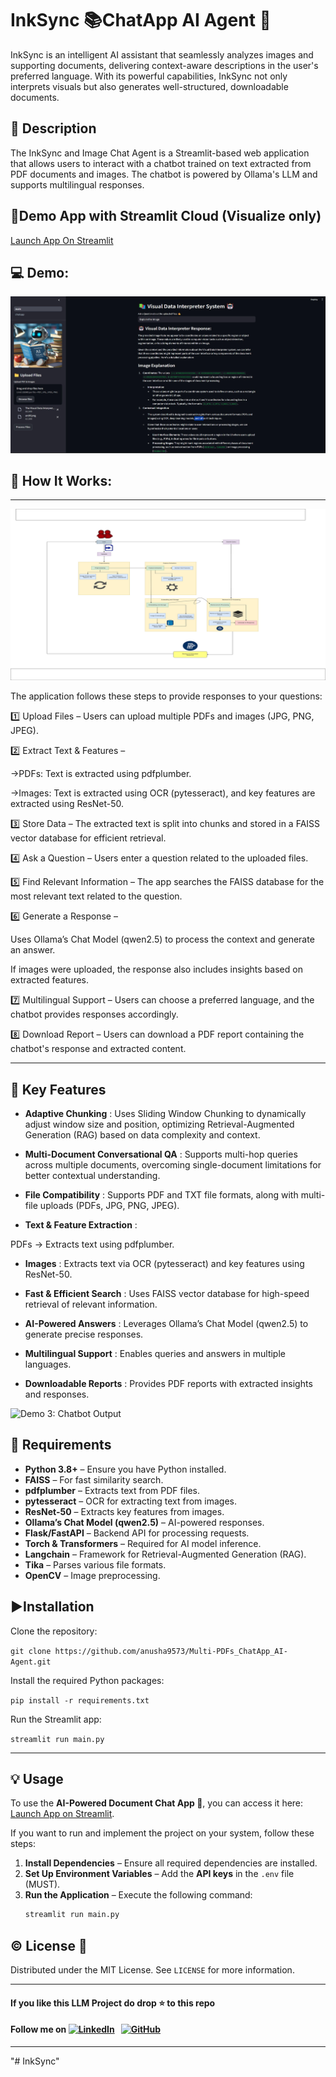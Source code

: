 # InkSync 📚ChatApp AI Agent 🤖

InkSync is an intelligent AI assistant that seamlessly analyzes images and supporting documents, delivering context-aware descriptions in the user's preferred language. With its powerful capabilities, InkSync not only interprets visuals but also generates well-structured, downloadable documents.

## 📝 Description

The InkSync and Image Chat Agent is a Streamlit-based web application that allows users to interact with a chatbot trained on text extracted from PDF documents and images. The chatbot is powered by Ollama's LLM and supports multilingual responses.

## 📢Demo App with Streamlit Cloud (Visualize only)

[Launch App On Streamlit](https://multi-pdfschatappai-agent.streamlit.app/)

## 💻 Demo:

![Demo 1: Chatbot Output](imagecopy.png)

## 🎯 How It Works:

---

![MultiPDF Chat App Diagram](image.png)

The application follows these steps to provide responses to your questions:

1️⃣ Upload Files – Users can upload multiple PDFs and images (JPG, PNG, JPEG).

2️⃣ Extract Text & Features –

->PDFs: Text is extracted using pdfplumber.

->Images: Text is extracted using OCR (pytesseract), and key features are extracted using ResNet-50.

3️⃣ Store Data – The extracted text is split into chunks and stored in a FAISS vector database for efficient retrieval.

4️⃣ Ask a Question – Users enter a question related to the uploaded files.

5️⃣ Find Relevant Information – The app searches the FAISS database for the most relevant text related to the question.

6️⃣ Generate a Response –

Uses Ollama’s Chat Model (qwen2.5) to process the context and generate an answer.

If images were uploaded, the response also includes insights based on extracted features.

7️⃣ Multilingual Support – Users can choose a preferred language, and the chatbot provides responses accordingly.

8️⃣ Download Report – Users can download a PDF report containing the chatbot's response and extracted content.

---

## 🎯 Key Features

- **Adaptive Chunking** : Uses Sliding Window Chunking to dynamically adjust window size and position, optimizing Retrieval-Augmented Generation (RAG) based on data complexity and context.

- **Multi-Document Conversational QA** : Supports multi-hop queries across multiple documents, overcoming single-document limitations for better contextual understanding.

- **File Compatibility** : Supports PDF and TXT file formats, along with multi-file uploads (PDFs, JPG, PNG, JPEG).

- **Text & Feature Extraction** :

PDFs → Extracts text using pdfplumber.

- **Images** : Extracts text via OCR (pytesseract) and key features using ResNet-50.

- **Fast & Efficient Search** : Uses FAISS vector database for high-speed retrieval of relevant information.

- **AI-Powered Answers** : Leverages Ollama’s Chat Model (qwen2.5) to generate precise responses.

- **Multilingual Support** : Enables queries and answers in multiple languages.

- **Downloadable Reports** : Provides PDF reports with extracted insights and responses.

![Demo 3: Chatbot Output](img/LLMAgents.jpg)

## 🌟 Requirements

- **Python 3.8+** – Ensure you have Python installed.
- **FAISS** – For fast similarity search.
- **pdfplumber** – Extracts text from PDF files.
- **pytesseract** – OCR for extracting text from images.
- **ResNet-50** – Extracts key features from images.
- **Ollama’s Chat Model (qwen2.5)** – AI-powered responses.
- **Flask/FastAPI** – Backend API for processing requests.
- **Torch & Transformers** – Required for AI model inference.
- **Langchain** – Framework for Retrieval-Augmented Generation (RAG).
- **Tika** – Parses various file formats.
- **OpenCV** – Image preprocessing.

## ▶️Installation

Clone the repository:

`git clone https://github.com/anusha9573/Multi-PDFs_ChatApp_AI-Agent.git`

Install the required Python packages:

`pip install -r requirements.txt`

Run the Streamlit app:

`streamlit run main.py`

---

## 💡 Usage

To use the **AI-Powered Document Chat App 🤖**, you can access it here: [Launch App on Streamlit](https://your-app-link.com/).

If you want to run and implement the project on your system, follow these steps:

1. **Install Dependencies** – Ensure all required dependencies are installed.
2. **Set Up Environment Variables** – Add the **API keys** in the `.env` file (MUST).
3. **Run the Application** – Execute the following command:
   ```bash
   streamlit run main.py
   ```

## ©️ License 🪪

Distributed under the MIT License. See `LICENSE` for more information.

---

#### **If you like this LLM Project do drop ⭐ to this repo**

#### Follow me on [![LinkedIn](https://img.shields.io/badge/linkedin-%230077B5.svg?style=for-the-badge&logo=linkedin&logoColor=white)](https://www.linkedin.com/in/addepati-anusha-77937a248/) &nbsp; [![GitHub](https://img.shields.io/badge/github-%23121011.svg?style=for-the-badge&logo=github&logoColor=white)](https://github.com/anusha9573)

---

"# InkSync"
